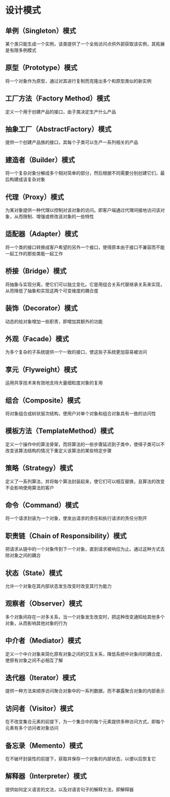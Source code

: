 # 设计模式

## 单例（Singleton）模式
某个类只能生成一个实例，该类提供了一个全局访问点供外部获取该实例，其拓展是有限多例模式

## 原型（Prototype）模式
将一个对象作为原型，通过对其进行复制而克隆出多个和原型类似的新实例

## 工厂方法（Factory Method）模式
定义一个用于创建产品的接口，由子类决定生产什么产品

## 抽象工厂（AbstractFactory）模式
提供一个创建产品族的接口，其每个子类可以生产一系列相关的产品

## 建造者（Builder）模式
将一个复杂对象分解成多个相对简单的部分，然后根据不同需要分别创建它们，最后构建成该复杂对象

## 代理（Proxy）模式
为某对象提供一种代理以控制对该对象的访问。即客户端通过代理间接地访问该对象，从而限制、增强或修改该对象的一些特性

## 适配器（Adapter）模式
将一个类的接口转换成客户希望的另外一个接口，使得原本由于接口不兼容而不能一起工作的那些类能一起工作

## 桥接（Bridge）模式
将抽象与实现分离，使它们可以独立变化。它是用组合关系代替继承关系来实现，从而降低了抽象和实现这两个可变维度的耦合度

## 装饰（Decorator）模式
动态的给对象增加一些职责，即增加其额外的功能

## 外观（Facade）模式
为多个复杂的子系统提供一个一致的接口，使这些子系统更加容易被访问

## 享元（Flyweight）模式
运用共享技术来有效地支持大量细粒度对象的复用

## 组合（Composite）模式
将对象组合成树状层次结构，使用户对单个对象和组合对象具有一致的访问性

## 模板方法（TemplateMethod）模式
定义一个操作中的算法骨架，而将算法的一些步骤延迟到子类中，使得子类可以不改变该算法结构的情况下重定义该算法的某些特定步骤

## 策略（Strategy）模式
定义了一系列算法，并将每个算法封装起来，使它们可以相互替换，且算法的改变不会影响使用算法的客户

## 命令（Command）模式
将一个请求封装为一个对象，使发出请求的责任和执行请求的责任分割开

## 职责链（Chain of Responsibility）模式
把请求从链中的一个对象传到下一个对象，直到请求被响应为止。通过这种方式去除对象之间的耦合

## 状态（State）模式
允许一个对象在其内部状态发生改变时改变其行为能力

## 观察者（Observer）模式
多个对象间存在一对多关系，当一个对象发生改变时，把这种改变通知给其他多个对象，从而影响其他对象的行为

## 中介者（Mediator）模式
定义一个中介对象来简化原有对象之间的交互关系，降低系统中对象间的耦合度，使原有对象之间不必相互了解

## 迭代器（Iterator）模式
提供一种方法来顺序访问聚合对象中的一系列数据，而不暴露聚合对象的内部表示

## 访问者（Visitor）模式
在不改变集合元素的前提下，为一个集合中的每个元素提供多种访问方式，即每个元素有多个访问者对象访问

## 备忘录（Memento）模式
在不破坏封装性的前提下，获取并保存一个对象的内部状态，以便以后恢复它

## 解释器（Interpreter）模式
提供如何定义语言的文法，以及对语言句子的解释方法，即解释器